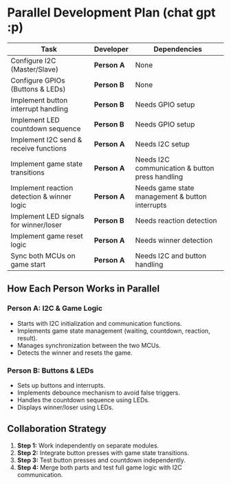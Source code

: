 # Parallel Development Plan (chat gpt :p)

| Task                                        | Developer    | Dependencies                                    |
| ------------------------------------------- | ------------ | ----------------------------------------------- |
| Configure I2C (Master/Slave)                | **Person A** | None                                            |
| Configure GPIOs (Buttons & LEDs)            | **Person B** | None                                            |
| Implement button interrupt handling         | **Person B** | Needs GPIO setup                                |
| Implement LED countdown sequence            | **Person B** | Needs GPIO setup                                |
| Implement I2C send & receive functions      | **Person A** | Needs I2C setup                                 |
| Implement game state transitions            | **Person A** | Needs I2C communication & button press handling |
| Implement reaction detection & winner logic | **Person A** | Needs game state management & button interrupts |
| Implement LED signals for winner/loser      | **Person B** | Needs reaction detection                        |
| Implement game reset logic                  | **Person A** | Needs winner detection                          |
| Sync both MCUs on game start                | **Person A** | Needs I2C and button handling                   |

## How Each Person Works in Parallel

### **Person A: I2C & Game Logic**

- Starts with I2C initialization and communication functions.
- Implements game state management (waiting, countdown, reaction, result).
- Manages synchronization between the two MCUs.
- Detects the winner and resets the game.

### **Person B: Buttons & LEDs**

- Sets up buttons and interrupts.
- Implements debounce mechanism to avoid false triggers.
- Handles the countdown sequence using LEDs.
- Displays winner/loser using LEDs.

## Collaboration Strategy

1. **Step 1:** Work independently on separate modules.
2. **Step 2:** Integrate button presses with game state transitions.
3. **Step 3:** Test button presses and countdown independently.
4. **Step 4:** Merge both parts and test full game logic with I2C communication.
